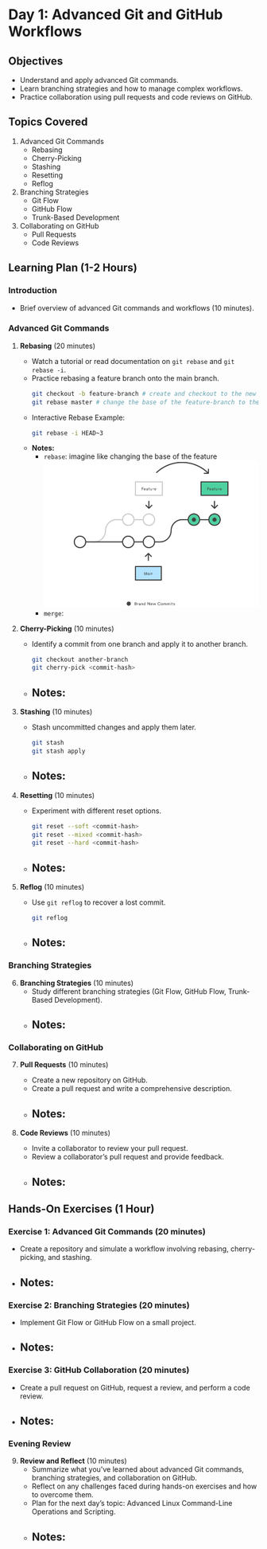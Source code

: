 # Day 1: Advanced Git and GitHub Workflows

## Objectives
- Understand and apply advanced Git commands.
- Learn branching strategies and how to manage complex workflows.
- Practice collaboration using pull requests and code reviews on GitHub.

## Topics Covered
1. Advanced Git Commands
    - Rebasing
    - Cherry-Picking
    - Stashing
    - Resetting
    - Reflog
2. Branching Strategies
    - Git Flow
    - GitHub Flow
    - Trunk-Based Development
3. Collaborating on GitHub
    - Pull Requests
    - Code Reviews

## Learning Plan (1-2 Hours)

### Introduction
- Brief overview of advanced Git commands and workflows (10 minutes).

### Advanced Git Commands
1. **Rebasing** (20 minutes)
    - Watch a tutorial or read documentation on `git rebase` and `git rebase -i`.
    - Practice rebasing a feature branch onto the main branch.
        ```sh
        git checkout -b feature-branch # create and checkout to the new branch
        git rebase master # change the base of the feature-branch to the tip of the master branch, while still keep the history commits
        ```
    - Interactive Rebase Example:
        ```sh
        git rebase -i HEAD~3
        ```
    - **Notes:**
        - `rebase`: imagine like changing the base of the feature 
        ![alt text](<Git Rebase Tutorial.png>)
        - `merge`:
        

2. **Cherry-Picking** (10 minutes)
    - Identify a commit from one branch and apply it to another branch.
        ```sh
        git checkout another-branch
        git cherry-pick <commit-hash>
        ```
    - **Notes:**
        - 

3. **Stashing** (10 minutes)
    - Stash uncommitted changes and apply them later.
        ```sh
        git stash
        git stash apply
        ```
    - **Notes:**
        - 

4. **Resetting** (10 minutes)
    - Experiment with different reset options.
        ```sh
        git reset --soft <commit-hash>
        git reset --mixed <commit-hash>
        git reset --hard <commit-hash>
        ```
    - **Notes:**
        - 

5. **Reflog** (10 minutes)
    - Use `git reflog` to recover a lost commit.
        ```sh
        git reflog
        ```
    - **Notes:**
        - 

### Branching Strategies
6. **Branching Strategies** (10 minutes)
    - Study different branching strategies (Git Flow, GitHub Flow, Trunk-Based Development).
    - **Notes:**
        - 

### Collaborating on GitHub
7. **Pull Requests** (10 minutes)
    - Create a new repository on GitHub.
    - Create a pull request and write a comprehensive description.
    - **Notes:**
        - 

8. **Code Reviews** (10 minutes)
    - Invite a collaborator to review your pull request.
    - Review a collaborator’s pull request and provide feedback.
    - **Notes:**
        - 

## Hands-On Exercises (1 Hour)

### Exercise 1: Advanced Git Commands (20 minutes)
- Create a repository and simulate a workflow involving rebasing, cherry-picking, and stashing.
- **Notes:**
    - 

### Exercise 2: Branching Strategies (20 minutes)
- Implement Git Flow or GitHub Flow on a small project.
- **Notes:**
    - 

### Exercise 3: GitHub Collaboration (20 minutes)
- Create a pull request on GitHub, request a review, and perform a code review.
- **Notes:**
    - 

### Evening Review
9. **Review and Reflect** (10 minutes)
    - Summarize what you've learned about advanced Git commands, branching strategies, and collaboration on GitHub.
    - Reflect on any challenges faced during hands-on exercises and how to overcome them.
    - Plan for the next day’s topic: Advanced Linux Command-Line Operations and Scripting.
    - **Notes:**
        - 
